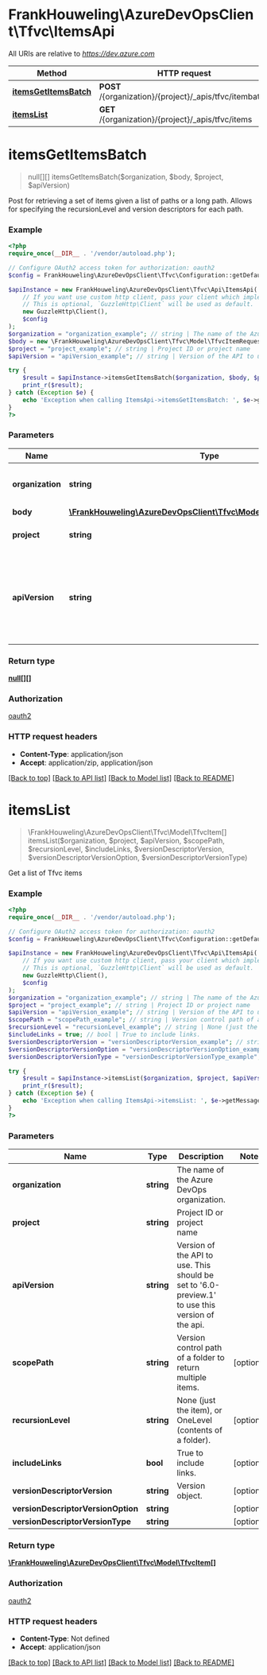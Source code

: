 # FrankHouweling\AzureDevOpsClient\Tfvc\ItemsApi

All URIs are relative to *https://dev.azure.com*

Method | HTTP request | Description
------------- | ------------- | -------------
[**itemsGetItemsBatch**](ItemsApi.md#itemsGetItemsBatch) | **POST** /{organization}/{project}/_apis/tfvc/itembatch | 
[**itemsList**](ItemsApi.md#itemsList) | **GET** /{organization}/{project}/_apis/tfvc/items | 


# **itemsGetItemsBatch**
> null[][] itemsGetItemsBatch($organization, $body, $project, $apiVersion)



Post for retrieving a set of items given a list of paths or a long path. Allows for specifying the recursionLevel and version descriptors for each path.

### Example
```php
<?php
require_once(__DIR__ . '/vendor/autoload.php');

// Configure OAuth2 access token for authorization: oauth2
$config = FrankHouweling\AzureDevOpsClient\Tfvc\Configuration::getDefaultConfiguration()->setAccessToken('YOUR_ACCESS_TOKEN');

$apiInstance = new FrankHouweling\AzureDevOpsClient\Tfvc\Api\ItemsApi(
    // If you want use custom http client, pass your client which implements `GuzzleHttp\ClientInterface`.
    // This is optional, `GuzzleHttp\Client` will be used as default.
    new GuzzleHttp\Client(),
    $config
);
$organization = "organization_example"; // string | The name of the Azure DevOps organization.
$body = new \FrankHouweling\AzureDevOpsClient\Tfvc\Model\TfvcItemRequestData(); // \FrankHouweling\AzureDevOpsClient\Tfvc\Model\TfvcItemRequestData | 
$project = "project_example"; // string | Project ID or project name
$apiVersion = "apiVersion_example"; // string | Version of the API to use.  This should be set to '6.0-preview.1' to use this version of the api.

try {
    $result = $apiInstance->itemsGetItemsBatch($organization, $body, $project, $apiVersion);
    print_r($result);
} catch (Exception $e) {
    echo 'Exception when calling ItemsApi->itemsGetItemsBatch: ', $e->getMessage(), PHP_EOL;
}
?>
```

### Parameters

Name | Type | Description  | Notes
------------- | ------------- | ------------- | -------------
 **organization** | **string**| The name of the Azure DevOps organization. |
 **body** | [**\FrankHouweling\AzureDevOpsClient\Tfvc\Model\TfvcItemRequestData**](../Model/TfvcItemRequestData.md)|  |
 **project** | **string**| Project ID or project name |
 **apiVersion** | **string**| Version of the API to use.  This should be set to &#39;6.0-preview.1&#39; to use this version of the api. |

### Return type

[**null[][]**](../Model/array.md)

### Authorization

[oauth2](../../README.md#oauth2)

### HTTP request headers

 - **Content-Type**: application/json
 - **Accept**: application/zip, application/json

[[Back to top]](#) [[Back to API list]](../../README.md#documentation-for-api-endpoints) [[Back to Model list]](../../README.md#documentation-for-models) [[Back to README]](../../README.md)

# **itemsList**
> \FrankHouweling\AzureDevOpsClient\Tfvc\Model\TfvcItem[] itemsList($organization, $project, $apiVersion, $scopePath, $recursionLevel, $includeLinks, $versionDescriptorVersion, $versionDescriptorVersionOption, $versionDescriptorVersionType)



Get a list of Tfvc items

### Example
```php
<?php
require_once(__DIR__ . '/vendor/autoload.php');

// Configure OAuth2 access token for authorization: oauth2
$config = FrankHouweling\AzureDevOpsClient\Tfvc\Configuration::getDefaultConfiguration()->setAccessToken('YOUR_ACCESS_TOKEN');

$apiInstance = new FrankHouweling\AzureDevOpsClient\Tfvc\Api\ItemsApi(
    // If you want use custom http client, pass your client which implements `GuzzleHttp\ClientInterface`.
    // This is optional, `GuzzleHttp\Client` will be used as default.
    new GuzzleHttp\Client(),
    $config
);
$organization = "organization_example"; // string | The name of the Azure DevOps organization.
$project = "project_example"; // string | Project ID or project name
$apiVersion = "apiVersion_example"; // string | Version of the API to use.  This should be set to '6.0-preview.1' to use this version of the api.
$scopePath = "scopePath_example"; // string | Version control path of a folder to return multiple items.
$recursionLevel = "recursionLevel_example"; // string | None (just the item), or OneLevel (contents of a folder).
$includeLinks = true; // bool | True to include links.
$versionDescriptorVersion = "versionDescriptorVersion_example"; // string | Version object.
$versionDescriptorVersionOption = "versionDescriptorVersionOption_example"; // string | 
$versionDescriptorVersionType = "versionDescriptorVersionType_example"; // string | 

try {
    $result = $apiInstance->itemsList($organization, $project, $apiVersion, $scopePath, $recursionLevel, $includeLinks, $versionDescriptorVersion, $versionDescriptorVersionOption, $versionDescriptorVersionType);
    print_r($result);
} catch (Exception $e) {
    echo 'Exception when calling ItemsApi->itemsList: ', $e->getMessage(), PHP_EOL;
}
?>
```

### Parameters

Name | Type | Description  | Notes
------------- | ------------- | ------------- | -------------
 **organization** | **string**| The name of the Azure DevOps organization. |
 **project** | **string**| Project ID or project name |
 **apiVersion** | **string**| Version of the API to use.  This should be set to &#39;6.0-preview.1&#39; to use this version of the api. |
 **scopePath** | **string**| Version control path of a folder to return multiple items. | [optional]
 **recursionLevel** | **string**| None (just the item), or OneLevel (contents of a folder). | [optional]
 **includeLinks** | **bool**| True to include links. | [optional]
 **versionDescriptorVersion** | **string**| Version object. | [optional]
 **versionDescriptorVersionOption** | **string**|  | [optional]
 **versionDescriptorVersionType** | **string**|  | [optional]

### Return type

[**\FrankHouweling\AzureDevOpsClient\Tfvc\Model\TfvcItem[]**](../Model/TfvcItem.md)

### Authorization

[oauth2](../../README.md#oauth2)

### HTTP request headers

 - **Content-Type**: Not defined
 - **Accept**: application/json

[[Back to top]](#) [[Back to API list]](../../README.md#documentation-for-api-endpoints) [[Back to Model list]](../../README.md#documentation-for-models) [[Back to README]](../../README.md)

